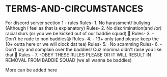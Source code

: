 # TERMS-AND-CIRCUMSTANCES
For discord server 
section 1 - rules
Rules- 1. No harassment/ bullying 
(Although I feel as that is explanatory) 
Rules- 2. No discrimination(and /or) racial slurs (or you we be kicked out of our baddie squad)
🤞
Rules- 3. - Don’t be rude to non baddies😣
Rules- 4. - 13+ only (and please keep the 18+ outta here or we will clock dat tea)
Rules- 5. -No scamming 
Rules- 6. - Don’t cry and complain over the baddies! Cuz momma didn't raise you like that 🙌
Rules - 7. -OBEY THESE RULES PLEASE OR IT WILL RESULT IN REMOVAL FROM BADDIE SQUAD (we all wanna be baddies) 


More can be added here

